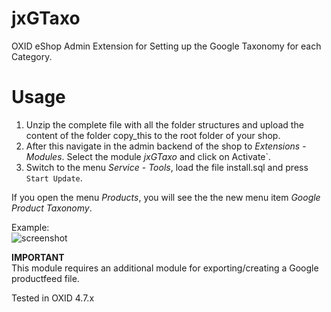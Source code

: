 jxGTaxo
=========

OXID eShop Admin Extension for Setting up the Google Taxonomy for each Category.


Usage
=========


1. Unzip the complete file with all the folder structures and upload the content of the folder copy_this to the root folder of your shop.
2. After this navigate in the admin backend of the shop to _Extensions_ - _Modules_. Select the module _jxGTaxo_ and click on Activate`.
3. Switch to the menu _Service_ - _Tools_, load the file install.sql and press `Start Update`.

If you open the menu _Products_, you will see the the new menu item _Google Product Taxonomy_.
  
Example:  
![screenshot](https://github.com/job963/jxGTaxo/raw/master/docs/img/edit-taxonomy-rs.png)

**IMPORTANT**  
This module requires an additional module for exporting/creating a Google productfeed file.
  
Tested in OXID 4.7.x
